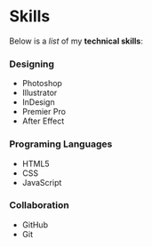 # Skills

Below is a _list_ of my **technical skills**:

### Designing
- Photoshop
- Illustrator
- InDesign
- Premier Pro
- After Effect

### Programing Languages
- HTML5
- CSS
- JavaScript

### Collaboration
- GitHub
- Git
